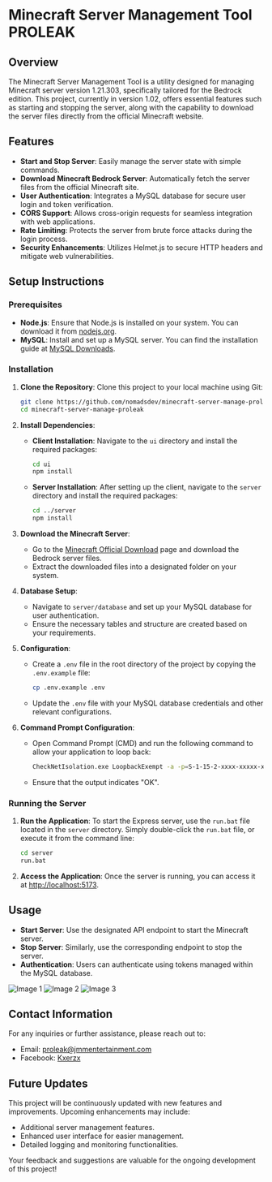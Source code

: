 # Minecraft Server Management Tool PROLEAK

## Overview
The Minecraft Server Management Tool is a utility designed for managing Minecraft server version 1.21.303, specifically tailored for the Bedrock edition. This project, currently in version 1.02, offers essential features such as starting and stopping the server, along with the capability to download the server files directly from the official Minecraft website.

## Features
- **Start and Stop Server**: Easily manage the server state with simple commands.
- **Download Minecraft Bedrock Server**: Automatically fetch the server files from the official Minecraft site.
- **User Authentication**: Integrates a MySQL database for secure user login and token verification.
- **CORS Support**: Allows cross-origin requests for seamless integration with web applications.
- **Rate Limiting**: Protects the server from brute force attacks during the login process.
- **Security Enhancements**: Utilizes Helmet.js to secure HTTP headers and mitigate web vulnerabilities.

## Setup Instructions

### Prerequisites
- **Node.js**: Ensure that Node.js is installed on your system. You can download it from [nodejs.org](https://nodejs.org/).
- **MySQL**: Install and set up a MySQL server. You can find the installation guide at [MySQL Downloads](https://dev.mysql.com/downloads/).

### Installation
1. **Clone the Repository**: Clone this project to your local machine using Git:
   ```bash
   git clone https://github.com/nomadsdev/minecraft-server-manage-proleak.git
   cd minecraft-server-manage-proleak
   ```

2. **Install Dependencies**:
   - **Client Installation**:
     Navigate to the `ui` directory and install the required packages:
     ```bash
     cd ui
     npm install
     ```

   - **Server Installation**:
     After setting up the client, navigate to the `server` directory and install the required packages:
     ```bash
     cd ../server
     npm install
     ```

3. **Download the Minecraft Server**:
   - Go to the [Minecraft Official Download](https://www.minecraft.net/en-us/download/server/bedrock) page and download the Bedrock server files.
   - Extract the downloaded files into a designated folder on your system.

4. **Database Setup**:
   - Navigate to `server/database` and set up your MySQL database for user authentication.
   - Ensure the necessary tables and structure are created based on your requirements.

5. **Configuration**:
   - Create a `.env` file in the root directory of the project by copying the `.env.example` file:
     ```bash
     cp .env.example .env
     ```
   - Update the `.env` file with your MySQL database credentials and other relevant configurations.


6. **Command Prompt Configuration**:
   - Open Command Prompt (CMD) and run the following command to allow your application to loop back:
     ```bash
     CheckNetIsolation.exe LoopbackExempt -a -p=S-1-15-2-xxxx-xxxxx-xxxx
     ```
   - Ensure that the output indicates "OK".
  
### Running the Server

1. **Run the Application**: To start the Express server, use the `run.bat` file located in the `server` directory. Simply double-click the `run.bat` file, or execute it from the command line:
   ```bash
   cd server
   run.bat
   ```

2. **Access the Application**: Once the server is running, you can access it at [http://localhost:5173](http://localhost:5173).

## Usage
- **Start Server**: Use the designated API endpoint to start the Minecraft server.
- **Stop Server**: Similarly, use the corresponding endpoint to stop the server.
- **Authentication**: Users can authenticate using tokens managed within the MySQL database.

![Image 1](https://api.images.jmmentertainment.com/storage/1727426852392-677100765.png)
![Image 2](https://api.images.jmmentertainment.com/storage/1727426852394-897899591.png)
![Image 3](https://api.images.jmmentertainment.com/storage/1727426852394-157769964.png)

## Contact Information
For any inquiries or further assistance, please reach out to:
- Email: [proleak@jmmentertainment.com](mailto:proleak@jmmentertainment.com)
- Facebook: [Kxerzx](https://www.facebook.com/kxerzx)

## Future Updates
This project will be continuously updated with new features and improvements. Upcoming enhancements may include:
- Additional server management features.
- Enhanced user interface for easier management.
- Detailed logging and monitoring functionalities.

Your feedback and suggestions are valuable for the ongoing development of this project!
